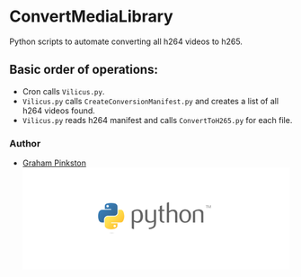 # ConvertMediaLibrary

Python scripts to automate converting all h264 videos to h265.

## Basic order of operations:
* Cron calls `Vilicus.py`.
* `Vilicus.py` calls `CreateConversionManifest.py` and creates a list of all h264 videos found.
* `Vilicus.py` reads h264 manifest and calls `ConvertToH265.py` for each file.

### Author
- [Graham Pinkston](https://github.com/avelis26)
![Python logo](/assets/images/python_logo_small.png)